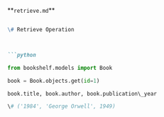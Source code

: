 

\*\*`retrieve.md`\*\*

```md

\# Retrieve Operation



```python

from bookshelf.models import Book

book = Book.objects.get(id=1)

book.title, book.author, book.publication\_year

\# ('1984', 'George Orwell', 1949)



